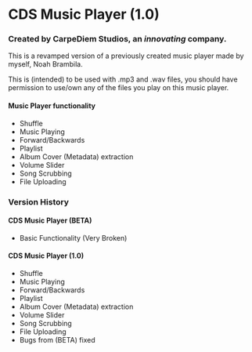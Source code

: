 # CDS Music Player (1.0)
### Created by CarpeDiem Studios, an *innovating* company.
 
This is a revamped version of a previously created music player made by myself, Noah Brambila.

This is (intended) to be used with .mp3 and .wav files, you should have permission to use/own any of the files you play on this music player.

#### Music Player functionality
- Shuffle
- Music Playing
- Forward/Backwards
- Playlist
- Album Cover (Metadata) extraction
- Volume Slider
- Song Scrubbing
- File Uploading

### Version History

#### CDS Music Player (BETA)
- Basic Functionality (Very Broken)

#### CDS Music Player (1.0)
- Shuffle
- Music Playing
- Forward/Backwards
- Playlist
- Album Cover (Metadata) extraction
- Volume Slider
- Song Scrubbing
- File Uploading
- Bugs from (BETA) fixed
